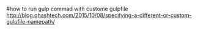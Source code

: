 #how to run gulp commad with custome gulpfile
http://blog.qhashtech.com/2015/10/08/specifying-a-different-or-custom-gulpfile-namepath/